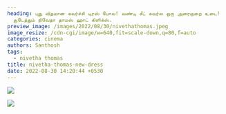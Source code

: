 ```yaml
---
heading: புது விதமான கவர்ச்சி டிரஸ் போல! வண்டி சீட் கவர்ல ஒரு அரைகுறை உடை!
  சூடேத்தும் நிவேதா தாமஸ் ஹாட் கிளிக்ஸ்.
preview_image: /images/2022/08/30/nivethathomas.jpeg
image_resize: /cdn-cgi/image/w=640,fit=scale-down,q=80,f=auto
categories: cinema
authors: Santhosh
tags:
  - nivetha thomas
title: nivetha-thomas-new-dress
date: 2022-08-30 14:20:44 +0530
---
```

![](/images/2022/08/30/nivetha-thomas-new-dress.jpeg)

![](/images/2022/08/30/nivetha-thomas-new-dress2.jpeg)